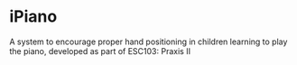 # iPiano
A system to encourage proper hand positioning in children learning to play the piano, developed as part of ESC103: Praxis II
